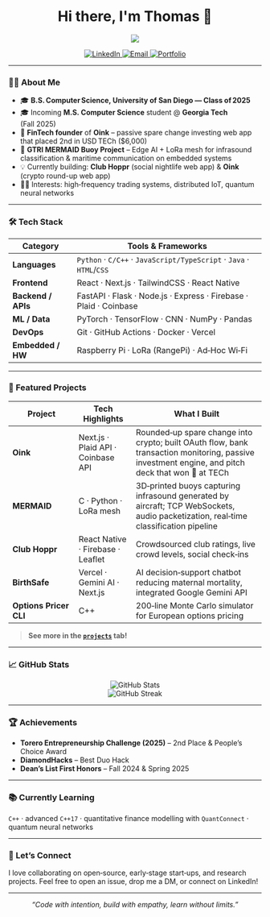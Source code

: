 <!-- profile README for Thomas Caneday -->
<h1 align="center">Hi there, I'm Thomas 👋</h1>

<p align="center">
  <img src="https://readme-typing-svg.herokuapp.com?font=Fira+Code&size=20&pause=1000&color=36BCF7&center=true&vCenter=true&lines=Incoming+M.S.+CS+@+Georgia+Tech;Full‑Stack+Dev+%7C+SWE+Intern;FinTech+%26+AI+Enthusiast;Always+learning+something+new!">
</p>

<p align="center">
  <a href="https://www.linkedin.com/in/thomas-caneday-323973259/" target="_blank">
    <img alt="LinkedIn" src="https://img.shields.io/badge/LinkedIn-blue?style=for-the-badge&logo=linkedin&logoColor=white">
  </a>
  <a href="mailto:thomascaneday@gmail.com" target="_blank">
    <img alt="Email" src="https://img.shields.io/badge/Email-D14836?style=for-the-badge&logo=gmail&logoColor=white">
  </a>
  <a href="https://thomascaneday.com" target="_blank">
    <img alt="Portfolio" src="https://img.shields.io/badge/Portfolio-000?style=for-the-badge&logo=vercel&logoColor=white">
  </a>
</p>

---

### 👨‍💻 About Me
- 🎓 **B.S. Computer Science, University of San Diego — Class of 2025**
- 🎓 Incoming **M.S. Computer Science** student @ **Georgia Tech** (Fall 2025)  
- 💸 **FinTech founder** of **Oink** – passive spare change investing web app that placed 2nd in USD TECh ($6,000)
- 🌊 **GTRI MERMAID Buoy Project** – Edge AI + LoRa mesh for infrasound classification & maritime communication on embedded systems
- 💡 Currently building: **Club Hoppr** (social nightlife web app) & **Oink** (crypto round-up web app)  
- 🧑‍🔬 Interests: high‑frequency trading systems, distributed IoT, quantum neural networks  

---

### 🛠️ Tech Stack

| Category | Tools & Frameworks |
|----------|--------------------|
| **Languages** | `Python` · `C/C++` · `JavaScript/TypeScript` · `Java` · `HTML`/`CSS` |
| **Frontend** | React · Next.js · TailwindCSS · React Native |
| **Backend / APIs** | FastAPI · Flask · Node.js · Express · Firebase · Plaid · Coinbase |
| **ML / Data** | PyTorch · TensorFlow · CNN · NumPy · Pandas |
| **DevOps** | Git · GitHub Actions · Docker · Vercel |
| **Embedded / HW** | Raspberry Pi · LoRa (RangePi) · Ad‑Hoc Wi‑Fi |

---

### 🚀 Featured Projects

| Project | Tech Highlights | What I Built |
|---------|-----------------|--------------|
| **Oink** | Next.js · Plaid API · Coinbase API | Rounded‑up spare change into crypto; built OAuth flow, bank transaction monitoring, passive investment engine, and pitch deck that won 🥈 at TECh |
| **MERMAID** | C · Python · LoRa mesh | 3D‑printed buoys capturing infrasound generated by aircraft; TCP WebSockets, audio packetization, real‑time classification pipeline |
| **Club Hoppr** | React Native · Firebase · Leaflet | Crowdsourced club ratings, live crowd levels, social check‑ins |
| **BirthSafe** | Vercel · Gemini AI · Next.js | AI decision‑support chatbot reducing maternal mortality, integrated Google Gemini API |
| **Options Pricer CLI** | C++ | 200‑line Monte Carlo simulator for European options pricing |

> **See more in the [`projects`](https://github.com/thomascaneday?tab=repositories&q=&type=&language=&sort=stargazers) tab!**

---

### 📈 GitHub Stats
<p align="center">
  <img src="https://github-readme-stats.vercel.app/api?username=thomascaneday&show_icons=true&theme=default&hide_border=true" alt="GitHub Stats">
  <br>
  <img src="https://github-readme-streak-stats.herokuapp.com?user=thomascaneday&theme=default&hide_border=true" alt="GitHub Streak">
</p>

---

### 🏆 Achievements
- **Torero Entrepreneurship Challenge (2025)** – 2nd Place & People’s Choice Award
- **DiamondHacks** – Best Duo Hack  
- **Dean’s List First Honors** – Fall 2024 & Spring 2025

---

### 📚 Currently Learning
`C++` · advanced `C++17` · quantitative finance modelling with `QuantConnect` · quantum neural networks

---

### 🤝 Let’s Connect
I love collaborating on open‑source, early‑stage start‑ups, and research projects. Feel free to open an issue, drop me a DM, or connect on LinkedIn!

---

<p align="center">
  <em>“Code with intention, build with empathy, learn without limits.”</em>
</p>


<!---
ThomasCaneday/ThomasCaneday is a ✨ special ✨ repository because its `README.md` (this file) appears on your GitHub profile.
You can click the Preview link to take a look at your changes.
--->
